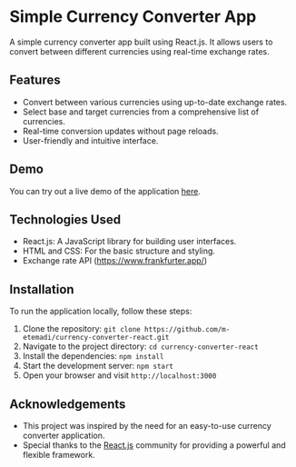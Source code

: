 # Simple Currency Converter App

A simple currency converter app built using React.js. It allows users to convert between different currencies using real-time exchange rates.

## Features

- Convert between various currencies using up-to-date exchange rates.
- Select base and target currencies from a comprehensive list of currencies.
- Real-time conversion updates without page reloads.
- User-friendly and intuitive interface.

## Demo

You can try out a live demo of the application [here](https://currency-app-etemadi.netlify.app/).

## Technologies Used

- React.js: A JavaScript library for building user interfaces.
- HTML and CSS: For the basic structure and styling.
- Exchange rate API (https://www.frankfurter.app/)

## Installation

To run the application locally, follow these steps:

1. Clone the repository: `git clone https://github.com/m-etemadi/currency-converter-react.git`
2. Navigate to the project directory: `cd currency-converter-react`
3. Install the dependencies: `npm install`
4. Start the development server: `npm start`
5. Open your browser and visit `http://localhost:3000`

## Acknowledgements

- This project was inspired by the need for an easy-to-use currency converter application.
- Special thanks to the [React.js](https://reactjs.org/) community for providing a powerful and flexible framework.
